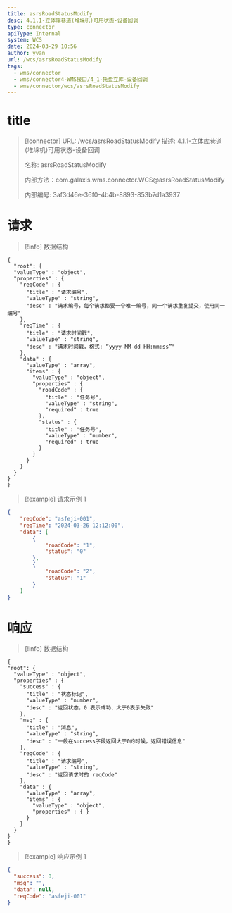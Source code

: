 ```yaml
---
title: asrsRoadStatusModify
desc: 4.1.1-立体库巷道(堆垛机)可用状态-设备回调
type: connector
apiType: Internal
system: WCS
date: 2024-03-29 10:56
author: yvan
url: /wcs/asrsRoadStatusModify
tags: 
  - wms/connector
  - wms/connector4-WMS接口/4_1-托盘立库-设备回调
  - wms/connector/wcs/asrsRoadStatusModify
---
```


# title
> [!connector] URL: /wcs/asrsRoadStatusModify
> 描述: 4.1.1-立体库巷道(堆垛机)可用状态-设备回调
> 
> 名称: asrsRoadStatusModify
> 
> 内部方法：com.galaxis.wms.connector.WCS@asrsRoadStatusModify
> 
> 内部编号: 3af3d46e-36f0-4b4b-8893-853b7d1a3937


# 请求
> [!info] 数据结构
```beanSchema
{
  "root": {
  "valueType" : "object",
  "properties" : {
    "reqCode" : {
      "title" : "请求编号",
      "valueType" : "string",
      "desc" : "请求编号，每个请求都要一个唯一编号，同一个请求重复提交，使用同一编号"
    },
    "reqTime" : {
      "title" : "请求时间戳",
      "valueType" : "string",
      "desc" : "请求时间戳，格式: “yyyy-MM-dd HH:mm:ss”"
    },
    "data" : {
      "valueType" : "array",
      "items" : {
        "valueType" : "object",
        "properties" : {
          "roadCode" : {
            "title" : "任务号",
            "valueType" : "string",
            "required" : true
          },
          "status" : {
            "title" : "任务号",
            "valueType" : "number",
            "required" : true
          }
        }
      }
    }
  }
}
}
```
> [!example] 请求示例 1
```json
{
    "reqCode": "asfeji-001",
    "reqTime": "2024-03-26 12:12:00",
    "data": [
        { 
            "roadCode": "1",
            "status": "0"
        },
        { 
            "roadCode": "2",
            "status": "1"
        }
    ]
}
```

# 响应
> [!info] 数据结构
```beanSchema
{
"root": {
  "valueType" : "object",
  "properties" : {
    "success" : {
      "title" : "状态标记",
      "valueType" : "number",
      "desc" : "返回状态，0 表示成功、大于0表示失败"
    },
    "msg" : {
      "title" : "消息",
      "valueType" : "string",
      "desc" : "一般在success字段返回大于0的时候，返回错误信息"
    },
    "reqCode" : {
      "title" : "请求编号",
      "valueType" : "string",
      "desc" : "返回请求时的 reqCode"
    },
    "data" : {
      "valueType" : "array",
      "items" : {
        "valueType" : "object",
        "properties" : { }
      }
    }
  }
}
}
```
> [!example] 响应示例 1
```json
{
  "success": 0,
  "msg": "",
  "data": null,
  "reqCode": "asfeji-001"
}
```

